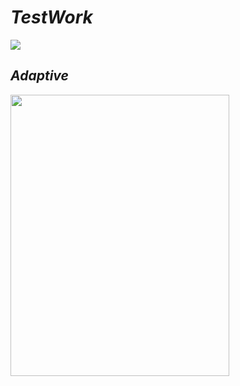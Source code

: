 # ***TestWork***
<img src = "https://media.giphy.com/media/j0wF2KnYFmHgYZfa8t/giphy.gif">

## ***Adaptive***
<img src = "https://media.giphy.com/media/ZFFLHl3mCvZ5JkAFb3/giphy.gif" width = "350px" height = "450px">
